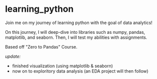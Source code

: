 # learning_python

Join me on my journey of learning python with the goal of data analytics!  

On this journey, I will deep-dive into libraries such as numpy, pandas, matplotlib, and seaborn. Then, I will test my abilities with assignments.

Based off "Zero to Pandas" Course. 

_update:_ 
- finished visualization (using matplotlib & seaborn)
- now on to exploritory data analysis (an EDA project will then follow)
